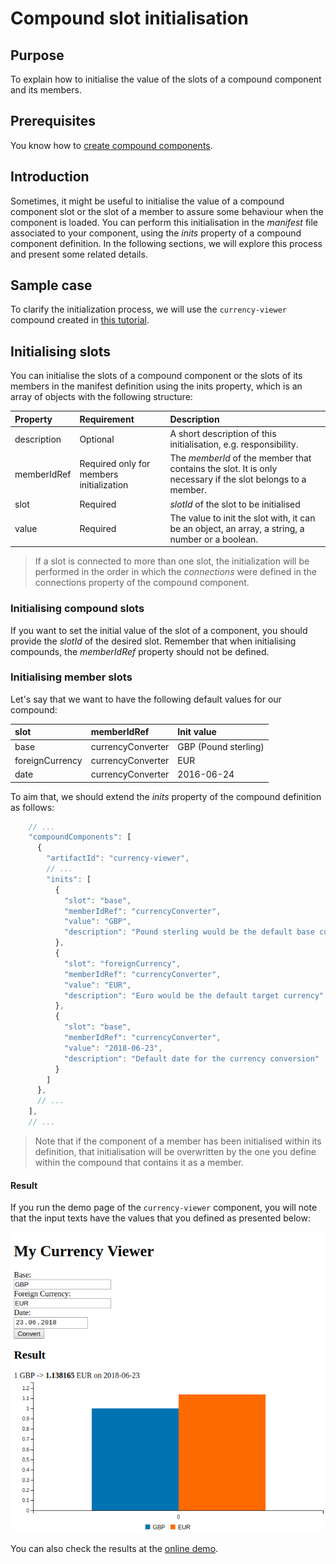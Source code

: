 # Compound slot initialisation

## Purpose

To explain how to initialise the value of the slots of a compound component and its members.

## Prerequisites

You know how to [create compound components](./).

## Introduction

Sometimes, it might be useful to initialise the value of a compound component slot or the slot of a member to assure some behaviour when the component is loaded. You can perform this initialisation in the _manifest_ file associated to your component, using the _inits_ property of a compound component definition. In the following sections, we will explore this process and present some related details.

## Sample case

To clarify the initialization process, we will use the `currency-viewer` compound created in [this tutorial](./).

## Initialising slots

You can initialise the slots of a compound component or the slots of its members in the manifest definition using the inits property, which is an array of objects with the following structure:

| Property | Requirement | Description |
| :--- | :--- | :--- |
| description | Optional | A short description of this initialisation, e.g. responsibility. |
| memberIdRef | Required only for members initialization | The _memberId_ of the member that contains the slot. It is only necessary if the slot belongs to a member. |
| slot | Required | _slotId_ of the slot to be initialised |
| value | Required | The value to init the slot with, it can be an object, an array, a string, a number or a boolean. |

> If a slot is connected to more than one slot, the initialization will be performed in the order in which the _connections_ were defined in the connections property of the compound component.

### Initialising compound slots

If you want to set the initial value of the slot of a component, you should provide the _slotId_ of the desired slot. Remember that when initialising compounds, the _memberIdRef_ property should not be defined.

### Initialising member slots

Let's say that we want to have the following default values for our compound:

| slot | memberIdRef | Init value |
| :--- | :--- | :--- |
| base | currencyConverter | GBP \(Pound sterling\) |
| foreignCurrency | currencyConverter | EUR |
| date | currencyConverter | 2016-06-24 |

To aim that, we should extend the _inits_ property of the compound definition as follows:

```javascript
    // ...
    "compoundComponents": [
      {
        "artifactId": "currency-viewer",
        // ...
        "inits": [
          {
            "slot": "base",
            "memberIdRef": "currencyConverter",
            "value": "GBP",
            "description": "Pound sterling would be the default base currency"
          },
          {
            "slot": "foreignCurrency",
            "memberIdRef": "currencyConverter",
            "value": "EUR",
            "description": "Euro would be the default target currency"
          },
          {
            "slot": "base",
            "memberIdRef": "currencyConverter",
            "value": "2018-06-23",
            "description": "Default date for the currency conversion"
          }
        ]
      },
      // ...
    ],
    // ...
```

> Note that if the component of a member has been initialised within its definition, that initialisation will be overwritten by the one you define within the compound that contains it as a member.

#### Result

If you run the demo page of the `currency-viewer` component, you will note that the input texts have the values that you defined as presented below:

![Initialised members demo](../../../assets/images/compound_member_init.png)

You can also check the results at the [online demo](https://cubbles.world/sandbox/my-first-webpackage@0.1.0-SNAPSHOT/currency-viewer-init/demo/index.html).

